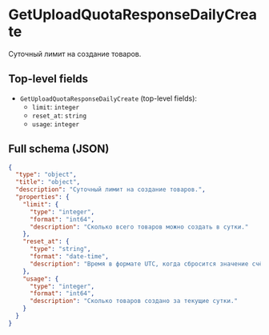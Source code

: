 # GetUploadQuotaResponseDailyCreate

Суточный лимит на создание товаров.

## Top-level fields
- `GetUploadQuotaResponseDailyCreate` (top-level fields):
  - `limit`: `integer`
  - `reset_at`: `string`
  - `usage`: `integer`

## Full schema (JSON)
```json
{
  "type": "object",
  "title": "object",
  "description": "Суточный лимит на создание товаров.",
  "properties": {
    "limit": {
      "type": "integer",
      "format": "int64",
      "description": "Сколько всего товаров можно создать в сутки."
    },
    "reset_at": {
      "type": "string",
      "format": "date-time",
      "description": "Время в формате UTC, когда сбросится значение счётчика за текущие сутки."
    },
    "usage": {
      "type": "integer",
      "format": "int64",
      "description": "Сколько товаров создано за текущие сутки."
    }
  }
}
```
